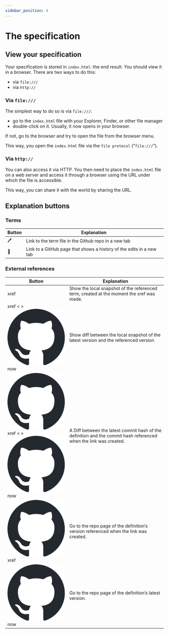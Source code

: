 ```yaml
---
sidebar_position: 4
---
```


# The specification

## View your specification

Your specification is stored in `index.html`: the end result. You should view it in a browser. There are two ways to do this:

- via `file:///`
- via `http://`

### Via `file:///`

The simplest way to do so is via `file:///`:
- go to the `index.html` file with your Explorer, Finder, or other file manager
- double-click on it. Usually, it now opens in your browser.

If not, go to the browser and try to open the file from the browser menu.

This way, you open the `index.html` file via the `file protocol` (“`file:///`”).

### Via `http://`

You can also access it via HTTP. You then need to place the `index.html` file on a web server and access it through a browser using the URL under which the file is accessible.

This way, you can share it with the world by sharing the URL.

## Explanation buttons

### Terms

| Button | Explanation |
|-|-|
| <span className='button-style-imitation'>🖊️</span> | Link to the term file in the Github repo in a new tab |
| <span className='button-style-imitation'>📅</span> | Link to a GitHub page that shows a history of the edits in a new tab |

### External references

| Button | Explanation |
|-|-|
| <span className='button-style-imitation'>xref</span>         | Show the local snapshot of the referenced term, created at the moment the xref was made. |
| <span className='button-style-imitation'>xref < > ![GitHub Mark](/img/github-mark.svg) now</span>  | Show diff between the local snapshot of the latest version and the referenced version |
| <span className='button-style-imitation'>![GitHub Mark](/img/github-mark.svg) xref < > ![GitHub Mark](/img/github-mark.svg) now</span> | A Diff between the latest commit hash of the definition and the commit hash referenced when the link was created. |
| <span className='button-style-imitation'>![GitHub Mark](/img/github-mark.svg) xref</span>         | Go to the repo page of the definition‘s version referenced when the link was created. |
| <span className='button-style-imitation'>![GitHub Mark](/img/github-mark.svg) now</span>          | Go to the repo page of the definition‘s latest version. |
